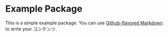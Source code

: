 # Example Package

This is a simple example package. You can use
[Github-flavored Markdown](https://guides.github.com/features/mastering-markdown/)
to write your コンテンツ. 